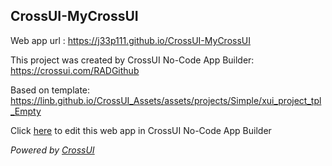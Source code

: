 ## CrossUI-MyCrossUI
Web app url : https://j33p111.github.io/CrossUI-MyCrossUI

This project was created by CrossUI No-Code App Builder: https://crossui.com/RADGithub

Based on template: https://linb.github.io/CrossUI_Assets/assets/projects/Simple/xui_project_tpl_Empty

Click [here](https://crossui.com/RADGithub/#!from=github&owner=j33p111&repo=CrossUI-MyCrossUI) to edit this web app in CrossUI No-Code App Builder

<i>Powered by [CrossUI](https://crossui.com)</i>
